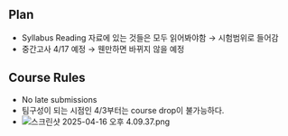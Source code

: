 ## Plan 
- Syllabus Reading 자료에 있는 것들은 모두 읽어봐야함
	→ 시험범위로 들어감
- 중간고사 4/17 예정 
	→ 웬만하면 바뀌지 않을 예정
## Course Rules
- No late submissions
- 팀구성이 되는 시점인 4/3부터는 course drop이 불가능하다. 
- ![스크린샷 2025-04-16 오후 4.09.37.png](file:///var/folders/6c/gpp93zvd6p14gk5cv9hh4d_80000gp/T/TemporaryItems/NSIRD_screencaptureui_xsecgt/스크린샷%202025-04-16%20오후%204.09.37.png)
